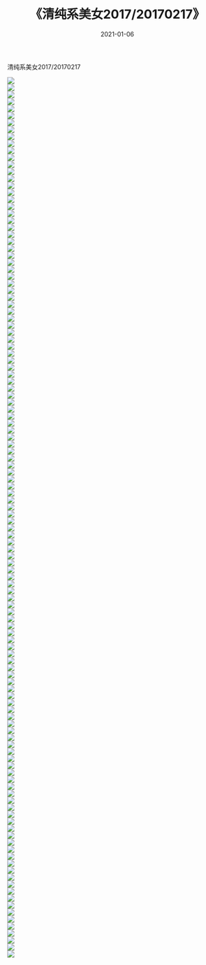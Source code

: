 ﻿---
layout: post
title:  《清纯系美女2017/20170217》
date:   2021-01-06
img: http://img.660000.xyz/Sharelink/清纯系美女/2017/20170217/000.jpg
categories: [美女, 清纯, 唯美]
---

清纯系美女2017/20170217

 ![](http://img.660000.xyz/Sharelink/清纯系美女/2017/20170217/001.jpg) <br>![](http://img.660000.xyz/Sharelink/清纯系美女/2017/20170217/002.jpg) <br>![](http://img.660000.xyz/Sharelink/清纯系美女/2017/20170217/003.jpg) <br>![](http://img.660000.xyz/Sharelink/清纯系美女/2017/20170217/004.jpg) <br>![](http://img.660000.xyz/Sharelink/清纯系美女/2017/20170217/005.jpg) <br>![](http://img.660000.xyz/Sharelink/清纯系美女/2017/20170217/006.jpg) <br>![](http://img.660000.xyz/Sharelink/清纯系美女/2017/20170217/007.jpg) <br>![](http://img.660000.xyz/Sharelink/清纯系美女/2017/20170217/008.jpg) <br>![](http://img.660000.xyz/Sharelink/清纯系美女/2017/20170217/009.jpg) <br>![](http://img.660000.xyz/Sharelink/清纯系美女/2017/20170217/010.jpg) <br>![](http://img.660000.xyz/Sharelink/清纯系美女/2017/20170217/011.jpg) <br>![](http://img.660000.xyz/Sharelink/清纯系美女/2017/20170217/012.jpg) <br>![](http://img.660000.xyz/Sharelink/清纯系美女/2017/20170217/013.jpg) <br>![](http://img.660000.xyz/Sharelink/清纯系美女/2017/20170217/014.jpg) <br>![](http://img.660000.xyz/Sharelink/清纯系美女/2017/20170217/015.jpg) <br>![](http://img.660000.xyz/Sharelink/清纯系美女/2017/20170217/016.jpg) <br>![](http://img.660000.xyz/Sharelink/清纯系美女/2017/20170217/017.jpg) <br>![](http://img.660000.xyz/Sharelink/清纯系美女/2017/20170217/018.jpg) <br>![](http://img.660000.xyz/Sharelink/清纯系美女/2017/20170217/019.jpg) <br>![](http://img.660000.xyz/Sharelink/清纯系美女/2017/20170217/020.jpg) <br>![](http://img.660000.xyz/Sharelink/清纯系美女/2017/20170217/021.jpg) <br>![](http://img.660000.xyz/Sharelink/清纯系美女/2017/20170217/022.jpg) <br>![](http://img.660000.xyz/Sharelink/清纯系美女/2017/20170217/023.jpg) <br>![](http://img.660000.xyz/Sharelink/清纯系美女/2017/20170217/024.jpg) <br>![](http://img.660000.xyz/Sharelink/清纯系美女/2017/20170217/025.jpg) <br>![](http://img.660000.xyz/Sharelink/清纯系美女/2017/20170217/026.jpg) <br>![](http://img.660000.xyz/Sharelink/清纯系美女/2017/20170217/027.jpg) <br>![](http://img.660000.xyz/Sharelink/清纯系美女/2017/20170217/028.jpg) <br>![](http://img.660000.xyz/Sharelink/清纯系美女/2017/20170217/029.jpg) <br>![](http://img.660000.xyz/Sharelink/清纯系美女/2017/20170217/030.jpg) <br>![](http://img.660000.xyz/Sharelink/清纯系美女/2017/20170217/031.jpg) <br>![](http://img.660000.xyz/Sharelink/清纯系美女/2017/20170217/032.jpg) <br>![](http://img.660000.xyz/Sharelink/清纯系美女/2017/20170217/033.jpg) <br>![](http://img.660000.xyz/Sharelink/清纯系美女/2017/20170217/034.jpg) <br>![](http://img.660000.xyz/Sharelink/清纯系美女/2017/20170217/035.jpg) <br>![](http://img.660000.xyz/Sharelink/清纯系美女/2017/20170217/036.jpg) <br>![](http://img.660000.xyz/Sharelink/清纯系美女/2017/20170217/037.jpg) <br>![](http://img.660000.xyz/Sharelink/清纯系美女/2017/20170217/038.jpg) <br>![](http://img.660000.xyz/Sharelink/清纯系美女/2017/20170217/039.jpg) <br>![](http://img.660000.xyz/Sharelink/清纯系美女/2017/20170217/040.jpg) <br>![](http://img.660000.xyz/Sharelink/清纯系美女/2017/20170217/041.jpg) <br>![](http://img.660000.xyz/Sharelink/清纯系美女/2017/20170217/042.jpg) <br>![](http://img.660000.xyz/Sharelink/清纯系美女/2017/20170217/043.jpg) <br>![](http://img.660000.xyz/Sharelink/清纯系美女/2017/20170217/044.jpg) <br>![](http://img.660000.xyz/Sharelink/清纯系美女/2017/20170217/045.jpg) <br>![](http://img.660000.xyz/Sharelink/清纯系美女/2017/20170217/046.jpg) <br>![](http://img.660000.xyz/Sharelink/清纯系美女/2017/20170217/047.jpg) <br>![](http://img.660000.xyz/Sharelink/清纯系美女/2017/20170217/048.jpg) <br>![](http://img.660000.xyz/Sharelink/清纯系美女/2017/20170217/049.jpg) <br>![](http://img.660000.xyz/Sharelink/清纯系美女/2017/20170217/050.jpg) <br>![](http://img.660000.xyz/Sharelink/清纯系美女/2017/20170217/051.jpg) <br>![](http://img.660000.xyz/Sharelink/清纯系美女/2017/20170217/052.jpg) <br>![](http://img.660000.xyz/Sharelink/清纯系美女/2017/20170217/053.jpg) <br>![](http://img.660000.xyz/Sharelink/清纯系美女/2017/20170217/054.jpg) <br>![](http://img.660000.xyz/Sharelink/清纯系美女/2017/20170217/055.jpg) <br>![](http://img.660000.xyz/Sharelink/清纯系美女/2017/20170217/056.jpg) <br>![](http://img.660000.xyz/Sharelink/清纯系美女/2017/20170217/057.jpg) <br>![](http://img.660000.xyz/Sharelink/清纯系美女/2017/20170217/058.jpg) <br>![](http://img.660000.xyz/Sharelink/清纯系美女/2017/20170217/059.jpg) <br>![](http://img.660000.xyz/Sharelink/清纯系美女/2017/20170217/060.jpg) <br>![](http://img.660000.xyz/Sharelink/清纯系美女/2017/20170217/061.jpg) <br>![](http://img.660000.xyz/Sharelink/清纯系美女/2017/20170217/062.jpg) <br>![](http://img.660000.xyz/Sharelink/清纯系美女/2017/20170217/063.jpg) <br>![](http://img.660000.xyz/Sharelink/清纯系美女/2017/20170217/064.jpg) <br>![](http://img.660000.xyz/Sharelink/清纯系美女/2017/20170217/065.jpg) <br>![](http://img.660000.xyz/Sharelink/清纯系美女/2017/20170217/066.jpg) <br>![](http://img.660000.xyz/Sharelink/清纯系美女/2017/20170217/067.png) <br>![](http://img.660000.xyz/Sharelink/清纯系美女/2017/20170217/068.png) <br>![](http://img.660000.xyz/Sharelink/清纯系美女/2017/20170217/069.png) <br>![](http://img.660000.xyz/Sharelink/清纯系美女/2017/20170217/070.png) <br>![](http://img.660000.xyz/Sharelink/清纯系美女/2017/20170217/071.png) <br>![](http://img.660000.xyz/Sharelink/清纯系美女/2017/20170217/072.png) <br>![](http://img.660000.xyz/Sharelink/清纯系美女/2017/20170217/073.png) <br>![](http://img.660000.xyz/Sharelink/清纯系美女/2017/20170217/074.png) <br>![](http://img.660000.xyz/Sharelink/清纯系美女/2017/20170217/075.png) <br>![](http://img.660000.xyz/Sharelink/清纯系美女/2017/20170217/076.png) <br>![](http://img.660000.xyz/Sharelink/清纯系美女/2017/20170217/077.png) <br>![](http://img.660000.xyz/Sharelink/清纯系美女/2017/20170217/078.png) <br>![](http://img.660000.xyz/Sharelink/清纯系美女/2017/20170217/079.png) <br>![](http://img.660000.xyz/Sharelink/清纯系美女/2017/20170217/080.png) <br>![](http://img.660000.xyz/Sharelink/清纯系美女/2017/20170217/081.png) <br>![](http://img.660000.xyz/Sharelink/清纯系美女/2017/20170217/082.png) <br>![](http://img.660000.xyz/Sharelink/清纯系美女/2017/20170217/083.png) <br>![](http://img.660000.xyz/Sharelink/清纯系美女/2017/20170217/084.png) <br>![](http://img.660000.xyz/Sharelink/清纯系美女/2017/20170217/085.png) <br>![](http://img.660000.xyz/Sharelink/清纯系美女/2017/20170217/086.png) <br>![](http://img.660000.xyz/Sharelink/清纯系美女/2017/20170217/087.png) <br>![](http://img.660000.xyz/Sharelink/清纯系美女/2017/20170217/088.png) <br>![](http://img.660000.xyz/Sharelink/清纯系美女/2017/20170217/089.png) <br>![](http://img.660000.xyz/Sharelink/清纯系美女/2017/20170217/090.png) <br>![](http://img.660000.xyz/Sharelink/清纯系美女/2017/20170217/091.png) <br>![](http://img.660000.xyz/Sharelink/清纯系美女/2017/20170217/092.png) <br>![](http://img.660000.xyz/Sharelink/清纯系美女/2017/20170217/093.png) <br>![](http://img.660000.xyz/Sharelink/清纯系美女/2017/20170217/094.png) <br>![](http://img.660000.xyz/Sharelink/清纯系美女/2017/20170217/095.png) <br>![](http://img.660000.xyz/Sharelink/清纯系美女/2017/20170217/096.png) <br>![](http://img.660000.xyz/Sharelink/清纯系美女/2017/20170217/097.png) <br>![](http://img.660000.xyz/Sharelink/清纯系美女/2017/20170217/098.png) <br>![](http://img.660000.xyz/Sharelink/清纯系美女/2017/20170217/099.png) <br>![](http://img.660000.xyz/Sharelink/清纯系美女/2017/20170217/100.png) <br>![](http://img.660000.xyz/Sharelink/清纯系美女/2017/20170217/101.png) <br>![](http://img.660000.xyz/Sharelink/清纯系美女/2017/20170217/102.png) <br>![](http://img.660000.xyz/Sharelink/清纯系美女/2017/20170217/103.png) <br>![](http://img.660000.xyz/Sharelink/清纯系美女/2017/20170217/104.png) <br>![](http://img.660000.xyz/Sharelink/清纯系美女/2017/20170217/105.png) <br>![](http://img.660000.xyz/Sharelink/清纯系美女/2017/20170217/106.png) <br>![](http://img.660000.xyz/Sharelink/清纯系美女/2017/20170217/107.png) <br>![](http://img.660000.xyz/Sharelink/清纯系美女/2017/20170217/108.png) <br>![](http://img.660000.xyz/Sharelink/清纯系美女/2017/20170217/109.png) <br>![](http://img.660000.xyz/Sharelink/清纯系美女/2017/20170217/110.png) <br>![](http://img.660000.xyz/Sharelink/清纯系美女/2017/20170217/111.png) <br>![](http://img.660000.xyz/Sharelink/清纯系美女/2017/20170217/112.png) <br>![](http://img.660000.xyz/Sharelink/清纯系美女/2017/20170217/113.png) <br>![](http://img.660000.xyz/Sharelink/清纯系美女/2017/20170217/114.png) <br>![](http://img.660000.xyz/Sharelink/清纯系美女/2017/20170217/115.png) <br>![](http://img.660000.xyz/Sharelink/清纯系美女/2017/20170217/116.png) <br>![](http://img.660000.xyz/Sharelink/清纯系美女/2017/20170217/117.png) <br>![](http://img.660000.xyz/Sharelink/清纯系美女/2017/20170217/118.png) <br>![](http://img.660000.xyz/Sharelink/清纯系美女/2017/20170217/119.png) <br>![](http://img.660000.xyz/Sharelink/清纯系美女/2017/20170217/120.png) <br>![](http://img.660000.xyz/Sharelink/清纯系美女/2017/20170217/121.png) <br>![](http://img.660000.xyz/Sharelink/清纯系美女/2017/20170217/122.png) <br>![](http://img.660000.xyz/Sharelink/清纯系美女/2017/20170217/123.png) <br>![](http://img.660000.xyz/Sharelink/清纯系美女/2017/20170217/124.png) <br>![](http://img.660000.xyz/Sharelink/清纯系美女/2017/20170217/125.png) <br>![](http://img.660000.xyz/Sharelink/清纯系美女/2017/20170217/126.png) <br>
